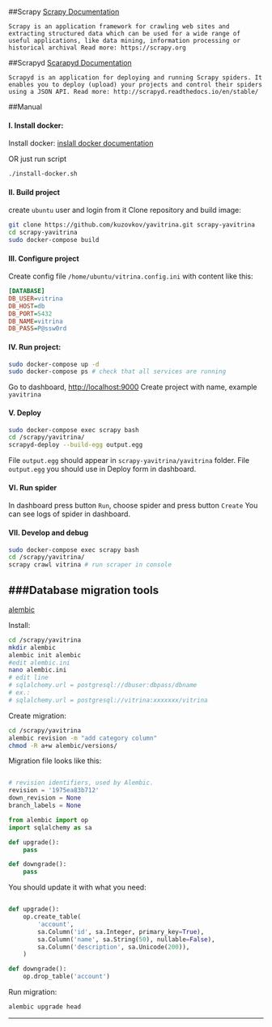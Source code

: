 ##Scrapy
[Scrapy Documentation](https://scrapy.readthedocs.io/en/latest/)

`Scrapy is an application framework for crawling web sites and extracting structured data which can be used
for a wide range of useful applications, like data mining, information processing or historical archival
Read more: https://scrapy.org`

##Scrapyd
[Scarapyd Documentation](https://scrapyd.readthedocs.io/en/stable/)

`Scrapyd is an application for deploying and running Scrapy spiders. It enables you to deploy (upload) your
projects and control their spiders using a JSON API.
Read more: http://scrapyd.readthedocs.io/en/stable/`

##Manual
 
#### I. Install docker: 
Install docker: [inslall docker documentation](https://docs.docker.com/install/linux/docker-ce/ubuntu/)

OR just run script
```bash
./install-docker.sh
```

#### II. Build project
create `ubuntu` user and login from it
Clone repository and build image:

```bash
git clone https://github.com/kuzovkov/yavitrina.git scrapy-yavitrina
cd scrapy-yavitrina
sudo docker-compose build
```

#### III. Configure project

Create config file `/home/ubuntu/vitrina.config.ini`
with content like this:

```ini
[DATABASE]
DB_USER=vitrina
DB_HOST=db
DB_PORT=5432
DB_NAME=vitrina
DB_PASS=P@ssw0rd
```
 
#### IV. Run project:
    
```bash
sudo docker-compose up -d
sudo docker-compose ps # check that all services are running
```
Go to dashboard, [http://localhost:9000](http://localhost:9000)
Create project with name, example `yavitrina`

#### V. Deploy
```bash
sudo docker-compose exec scrapy bash
cd /scrapy/yavitrina/
scrapyd-deploy --build-egg output.egg
```
File `output.egg` should appear in `scrapy-yavitrina/yavitrina` folder.
File `output.egg` you should use in Deploy form in dashboard.

#### VI. Run spider

In dashboard press button `Run`, choose spider and press button `Create`
You can see logs of spider in dashboard.

#### VII. Develop and debug
```bash
sudo docker-compose exec scrapy bash
cd /scrapy/yavitrina/
scrapy crawl vitrina # run scraper in console
```

###Database migration tools
------------------------------
[alembic](https://alembic.sqlalchemy.org/en/latest/tutorial.html)


Install:
```bash
cd /scrapy/yavitrina
mkdir alembic
alembic init alembic
#edit alembic.ini
nano alembic.ini
# edit line 
# sqlalchemy.url = postgresql://dbuser:dbpass/dbname
# ex.:
# sqlalchemy.url = postgresql://vitrina:xxxxxxx/vitrina
```

Create migration:
```bash
cd /scrapy/yavitrina
alembic revision -m "add category column"
chmod -R a+w alembic/versions/
```

Migration file looks like this:

```python

# revision identifiers, used by Alembic.
revision = '1975ea83b712'
down_revision = None
branch_labels = None

from alembic import op
import sqlalchemy as sa

def upgrade():
    pass

def downgrade():
    pass
```

You should update it with what you need:

```python

def upgrade():
    op.create_table(
        'account',
        sa.Column('id', sa.Integer, primary_key=True),
        sa.Column('name', sa.String(50), nullable=False),
        sa.Column('description', sa.Unicode(200)),
    )

def downgrade():
    op.drop_table('account')
```

Run migration:
```bash
alembic upgrade head
```

------------------------------







